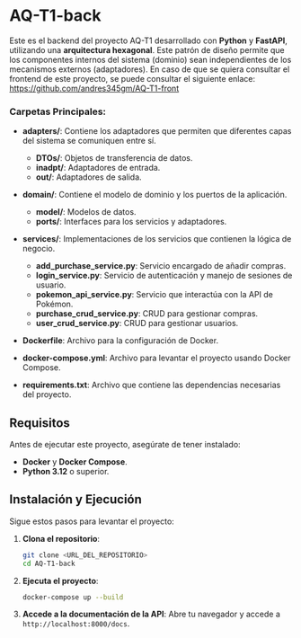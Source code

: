 # AQ-T1-back

Este es el backend del proyecto AQ-T1 desarrollado con **Python** y **FastAPI**, utilizando una **arquitectura hexagonal**. Este patrón de diseño permite que los componentes internos del sistema (dominio) sean independientes de los mecanismos externos (adaptadores). En caso de que se quiera consultar el frontend de este proyecto, se puede consultar el siguiente enlace:
https://github.com/andres345gm/AQ-T1-front

### Carpetas Principales:

- **adapters/**: Contiene los adaptadores que permiten que diferentes capas del sistema se comuniquen entre sí.
  - **DTOs/**: Objetos de transferencia de datos.
  - **inadpt/**: Adaptadores de entrada.
  - **out/**: Adaptadores de salida.

- **domain/**: Contiene el modelo de dominio y los puertos de la aplicación.
  - **model/**: Modelos de datos.
  - **ports/**: Interfaces para los servicios y adaptadores.

- **services/**: Implementaciones de los servicios que contienen la lógica de negocio.
  - **add_purchase_service.py**: Servicio encargado de añadir compras.
  - **login_service.py**: Servicio de autenticación y manejo de sesiones de usuario.
  - **pokemon_api_service.py**: Servicio que interactúa con la API de Pokémon.
  - **purchase_crud_service.py**: CRUD para gestionar compras.
  - **user_crud_service.py**: CRUD para gestionar usuarios.

- **Dockerfile**: Archivo para la configuración de Docker.
- **docker-compose.yml**: Archivo para levantar el proyecto usando Docker Compose.
- **requirements.txt**: Archivo que contiene las dependencias necesarias del proyecto.

## Requisitos

Antes de ejecutar este proyecto, asegúrate de tener instalado:

- **Docker** y **Docker Compose**.
- **Python 3.12** o superior.

## Instalación y Ejecución

Sigue estos pasos para levantar el proyecto:

1. **Clona el repositorio**:
   ```bash
   git clone <URL_DEL_REPOSITORIO>
   cd AQ-T1-back
   ```
2. **Ejecuta el proyecto**:
   ```bash
   docker-compose up --build
   ```
3. **Accede a la documentación de la API**:
    Abre tu navegador y accede a `http://localhost:8000/docs`.
